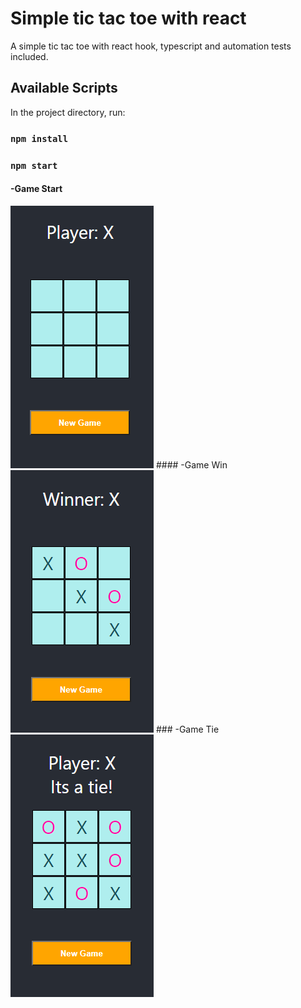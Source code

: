 # Simple tic tac toe with react

A simple tic tac toe with react hook, typescript and automation tests included.


## Available Scripts

In the project directory, run:

### `npm install`
### `npm start`

#### -Game Start
<img src="https://github.com/athangk/my-tic-tac-toe/blob/main/Capture1.PNG">
#### -Game Win
<img src="https://github.com/athangk/my-tic-tac-toe/blob/main/Capture2_Resized.png">
### -Game Tie
<img src="https://github.com/athangk/my-tic-tac-toe/blob/main/Capture3_Resized.png">
